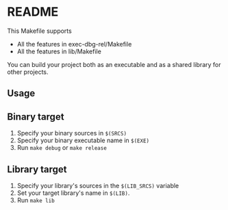 # README

This Makefile supports
- All the features in exec-dbg-rel/Makefile
- All the features in lib/Makefile

You can build your project both as an executable and as a shared library
for other projects.

## Usage

## Binary target
1. Specify your binary sources in `$(SRCS)`
2. Specify your binary executable name in `$(EXE)`
3. Run `make debug` or `make release`

## Library target

1. Specify your library's sources in the `$(LIB_SRCS)` variable
2. Set your target library's name in `$(LIB)`.
3. Run `make lib`
